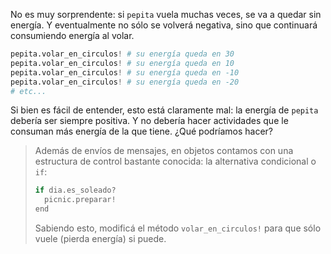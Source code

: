 No es muy sorprendente: si `pepita` vuela muchas veces, se va a quedar sin energía. Y eventualmente no sólo se volverá negativa, sino que continuará consumiendo energía al volar.

```python
pepita.volar_en_circulos! # su energía queda en 30
pepita.volar_en_circulos! # su energía queda en 10
pepita.volar_en_circulos! # su energía queda en -10
pepita.volar_en_circulos! # su energía queda en -20
# etc...
```

Si bien es fácil de entender, esto está claramente mal: la energía de `pepita` debería ser siempre positiva. Y no debería hacer actividades que le consuman más energía de la que tiene. ¿Qué podríamos hacer?

> Además de envíos de mensajes, en objetos contamos con una estructura de control bastante conocida: la alternativa condicional o `if`:
>
> ```python
> if dia.es_soleado?
>   picnic.preparar!
> end
> ```
>
> Sabiendo esto, modificá el método `volar_en_circulos!` para que sólo vuele (pierda energía) si puede.
